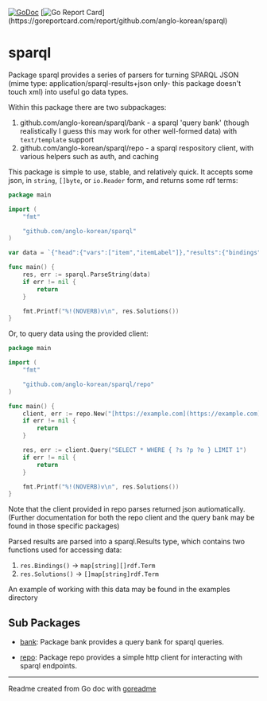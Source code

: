 [![GoDoc](https://img.shields.io/badge/pkg.go.dev-doc-blue)](http://pkg.go.dev/github.com/anglo-korean/sparql)
[![Go Report Card](https://goreportcard.com/badge/.)](https://goreportcard.com/report/github.com/anglo-korean/sparql)
# sparql

Package sparql provides a series of parsers for turning SPARQL JSON
(mime type: application/sparql-results+json only- this package doesn't
touch xml) into useful go data types.

Within this package there are two subpackages:

1. github.com/anglo-korean/sparql/bank - a sparql 'query bank' (though realistically I guess this may work for other well-formed data) with `text/template` support
2. github.com/anglo-korean/sparql/repo - a sparql respository client, with various helpers such as auth, and caching

This package is simple to use, stable, and relatively quick. It accepts some json, in `string`, `[]byte`, or `io.Reader` form, and returns some rdf terms:

```go
package main

import (
    "fmt"

    "github.com/anglo-korean/sparql"
)

var data = `{"head":{"vars":["item","itemLabel"]},"results":{"bindings":[{"item":{"type":"uri","value":"[http://www.wikidata.org/entity/Q378619](http://www.wikidata.org/entity/Q378619)"},"itemLabel":{"xml:lang":"en","type":"literal","value":"CC"}},{"item":{"type":"uri","value":"[http://www.wikidata.org/entity/Q498787](http://www.wikidata.org/entity/Q498787)"},"itemLabel":{"xml:lang":"en","type":"literal","value":"Muezza"}}]}}`

func main() {
    res, err := sparql.ParseString(data)
    if err != nil {
        return
    }

    fmt.Printf("%!(NOVERB)v\n", res.Solutions())
}
```

Or, to query data using the provided client:

```go
package main

import (
    "fmt"

    "github.com/anglo-korean/sparql/repo"
)

func main() {
    client, err := repo.New("[https://example.com](https://example.com)")
    if err != nil {
        return
    }

    res, err := client.Query("SELECT * WHERE { ?s ?p ?o } LIMIT 1")
    if err != nil {
        return
    }

    fmt.Printf("%!(NOVERB)v\n", res.Solutions())
}
```

Note that the client provided in repo parses returned json autiomatically.
(Further documentation for both the repo client and the query bank may be found in those specific packages)

Parsed results are parsed into a sparql.Results type, which contains two functions used for accessing data:

1. `res.Bindings()` -> `map[string][]rdf.Term`
2. `res.Solutions()`  -> `[]map[string]rdf.Term`

An example of working with this data may be found in the examples directory

## Sub Packages

* [bank](./bank): Package bank provides a query bank for sparql queries.

* [repo](./repo): Package repo provides a simple http client for interacting with sparql endpoints.

---
Readme created from Go doc with [goreadme](https://github.com/posener/goreadme)
